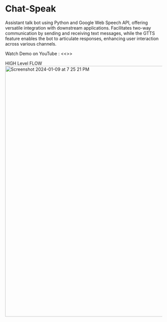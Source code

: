 # Chat-Speak
Assistant talk bot using Python and Google Web Speech API, offering versatile integration with downstream applications. Facilitates two-way communication by sending and receiving text messages, while the GTTS feature enables the bot to articulate responses, enhancing user interaction across various channels.

Watch Demo on YouTube : <<>>

HIGH Level FLOW
<img width="801" alt="Screenshot 2024-01-09 at 7 25 21 PM" src="https://github.com/gaganpreet-parmar/Chat-Speak/assets/156009742/f4cf903f-3384-4fdd-93f6-2bdd25aa9039">



